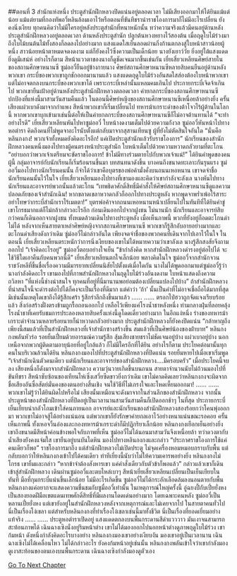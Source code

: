 ##ตอนที่ 3 สำนักแห่งหนึ่ง
ประตูสำนักฝึกหลวงปิดแน่นอยู่ตลอดเวลา ไม่มีเสียงออกมาให้ได้ยินแม้แต่น้อย แม้แต่ยามที่กองทัพอวี่หลินล้อมเอาไว้หรือตอนที่ขันทีชรานำราชโองการมาก็ไม่มีอะไรเปลี่ยน ยังคงนิ่งเงียบ ทุกคนคิดว่าไม่มีใครอยู่หลังประตูสำนักที่หนาหนักนั้น
ทว่าความจริงแล้วมีคนอยู่ด้านหลังประตูสำนักฝึกหลวงอยู่ตลอดเวลา
ด้านหลังประตูสำนัก ปลูกต้นหวงหยางไว้สองต้น เมื่อฤดูใบไม้ร่วงมาถึงใบไม้บนต้นไม้ทั้งสองก็ลดลงไปอย่างมาก แสงแดดใสเย็นลอดผ่านกิ่งก้านตกลงสู่ใบหน้าสาวน้อยผู้หนึ่ง
สาวน้อยหน้าตาหมดจดงดงาม แต่ก็ยังคงไว้ซึ่งความเป็นเด็กน้อย นางยังเยาว์วัย ยิ่งอยู่ใต้แสงแดดยิ่งดูมีเสน่ห์ อย่างไรก็ตาม สีหน้าแววตาของนางก็ดูชัดเจนมากขึ้นเช่นกัน
เยี่ยเสี่ยวเหลียนศิษย์สายในของสถานศึกษาหนานซี
ซูม่ออวี๋ยืนอยู่ข้างกายนาง
ศิษย์สถานศึกษาหนานซีหลายสิบคนยืนอยู่ด้านหลังพวกเขา
กระบี่ของพวกเขาถูกชักออกมานานแล้ว
แสงแดดฤดูใบไม้ร่วงอันสดใสส่องต้องใบหน้าพวกเขา แต่ไม่อาจตกลงบนกระบี่ของพวกเขาได้ เพราะกระบี่เหล่านั้นแหลมคมเกินไป ประกายกระบี่เจิดจ้าเกินไป
พวกเขายืนเฝ้าอยู่ด้านหลังประตูสำนักฝึกหลวงตลอดเวลา
ค่ายกลกระบี่ของสถานศึกษาหนานซีปกป้องที่แห่งนี้มาสามวันสามคืนแล้ว
ในตอนนี้ศิษย์หญิงของสถานศึกษาหนานซีเหนื่อยล้าอย่างยิ่ง ครั้นเสียงแผ่วเบาดังมาจากกำแพง สีหน้าพวกเขาก็เริ่มเปลี่ยนไป
ทหารม้าเกราะดำของต้าโจวไร้ผู้ต้านในโลกนี้ หากพวกเขาบุกเข้ามาเช่นนี้ต่อให้เป็นค่ายกลกระบี่ของสถานศึกษาหนานซีก็ไม่อาจต้านทานได้
“จะทำอย่างไรดี” เยี่ยเสี่ยวเหลียนหันไปหาซูม่ออวี๋ ใบหน้างดงามเต็มไปด้วยความกังวล
ซูม่ออวี๋หันหน้าไปทางหอตำรา คิดถึงคนที่ไม่พูดจาอะไรนับตั้งแต่กลับมาจากสุสานเทียนซู ผู้ที่ยังไม่ตัดสินใจอันใด
“นั่นคือหลินกงกง! พวกเจ้าทั้งหมดยังคิดอะไรอีก! แค่เปิดประตูสำนักแล้วรับราชโองการ”
นักเรียนของสำนักฝึกหลวงคนหนึ่งมองไปทางผู้คนตรงหน้าประตูสำนัก ใบหน้าเต็มไปด้วยความหวาดกลัวยามที่ตะโกน “อย่าบอกว่าพวกเจ้าเตรียมจะขัดราชโองการ! ข้าไม่มีทางร่วมตายไปกับพวกเจ้าแน่!”
ได้ยินคำพูดของคนผู้นี้ กลุ่มอาจารย์กับนักเรียนก็เริ่มร้อนรนขึ้นมา บทสนทนาดังขึ้น บางคนถึงขนาดทะเลาะกันรุนแรง
ซูม่ออวี๋มองไปทางนักเรียนคนนั้น ก็จำได้ว่าเขาคือบุตรของพ่อค้ามั่งคั่งบนถนนเหอหนาน เขาจดจำชื่อนักเรียนคนนั้นไว้ในใจ
เยี่ยเสี่ยวเหลียนมองไปทางที่เขามองและคิดว่าเขากำลังจะลังเล นางหันไปทางนักเรียนและอาจารย์พวกนั้นแล้วตะโกน “เทพธิดาศักดิ์สิทธิ์มีคำสั่งให้ศิษย์สถานศึกษาหนานซีดูแลความปลอดภัยของเจ้าสำนักเฉิน! หากขลาดเขลาหวาดกลัวก็ออกไปทางประตูหลัง หากพูดจาพร่ำเพ้อไร้สาระ อย่าโทษว่ากระบี่สำนักเราไร้เมตตา!”
บุตรพ่อค้าจากถนนเหอหนานหน้าเปลี่ยนไปในทันทีที่ได้ยินคำขู่ เขาโกรธมากแต่ก็ไม่กล้ากล่าวอะไรอีก ก่อนเดินออกไปจากฝูงชน
ไม่นานนัก นักเรียนและอาจารย์สิบกว่าคนก็เดินออกจากฝูงชน ทั้งหมดล้วนเดินไปทางประตูหลัง
เมื่อเห็นภาพนี้ พวกที่ยังอยู่ก็อดตะโกนด่าไม่ได้ หลังจากเห็นสายตาเหล่าศิษย์หญิงจากสถานศึกษาหนานซี พวกเขาก็รู้สึกอับอายอย่างมากและตะโกนด่าเสียงดังกว่าเดิม
ซู่ม่ออวี๋ไม่กล่าวอันใด เพียงจดจำชื่อของพวกคนที่เดินจากไปเอาไว้ในใจ
ในตอนนี้ เยี่ยเสี่ยวเหลียนตระหนักว่าการนิ่งเงียบของเขาไม่ได้หมายความว่าเขาลังเล นางรู้สึกสงสัยจึงถามออกไป “เจ้าคิดอะไรอยู่”
ซูม่ออวี๋ตอบอย่างใจเย็น “ข้ากำลังคิด หากสำนักฝึกหลวงดำรงอยู่ต่อไปได้ จะใช้วิธีใดเอาคืนกับคนพวกนี้ดี”
เยี่ยเสี่ยวเหลียนตกใจเล็กน้อย พลางคิดในใจ ซูม่ออวี๋จากสำนักจวนราชวังหลีที่ขึ้นชื่อเรื่องความมีมารยาทเปลี่ยนนิสัยไปตั้งแต่เมื่อใดกัน
นางไม่ได้พูดออกมาแต่ซูม่ออวี๋รู้ว่านางกำลังคิดอะไร เขามองไปที่ภาพสำนักฝึกหลวงในฤดูใบไม้ร่วงอันงดงาม ใบหน้าแสดงถึงความถวิลหา “ที่แห่งนี้ช่างน่าสนใจ ทุกคนที่อยู่ที่นี่มานานพอย่อมต้องเปลี่ยนแปลงไปบ้าง”
ถ้าสำนักฝึกหลวงที่น่าสนใจนี้จะดำรงต่อไปได้ก็คงจะเป็นเรื่องที่ดีมาก แต่คำว่า ‘ถ้า’ นั้นเป็นคำที่ไม่อาจเชื่อถือได้มากที่สุด
มิเช่นนั้นเหตุใดเขาถึงได้รู้สึกเศร้า รู้สึกรำลึกถึงขึ้นมาแล้ว
……
……
ตรอกไป๋ฮวาถูกจัดแจงเรียบร้อยแล้ว สิ่งก่อสร้างฝั่งตรงข้ามถูกรื้อถอนออกไป เหลือไว้เพียงแค่โรงน้ำชาหลังหนึ่ง
ท่ามกลางฝุ่นที่ลอยคลุ้ง โรงน้ำชาที่เคยรับชมการประลองหลายสิบครั้งแห่งนี้ดูโดดเดี่ยวอย่างมาก ในอีกแง่หนึ่ง ร่างของทหารม้าเกราะดำจำนวนหลายร้อยนายก็น่าหวาดกลัวอย่างมาก
ประตูสำนักฝึกหลวงก็ยังคงปิดแน่น
“กล้าหาญถึงเพียงนี้สมแล้วที่เป็นสำนักฝึกหลวงที่เจ้าสำนักซางสร้างขึ้น สมแล้วที่เป็นศิษย์น้องของฝ่าบาท”
หลินกงกงพลันหัวร่อ รอยยิ้มเปี่ยมด้วยอารมณ์ความรู้สึก
สุ้มเสียงชายชราไม่ชัดเจนอยู่บ้าง แผ่วเบาอยู่บ้าง นอกเหนือจากพวกผู้ติดตามอายุน้อยที่อยู่ใกล้แล้ว ก็ไม่มีใครอีกที่ได้ยิน
อย่างไรก็ตาม ประโยคต่อมานั้นทุกคนในบริเวณล้วนได้ยิน
หลินกงกงมองไปที่ประตูสำนักฝึกหลวงที่ปิดแน่น รอยยิ้มหายไปเมื่อเขาเริ่มพูด “เจ้าสำนักเฉินตัวคนเดียว แต่นักเรียนและอาจารย์ของสำนักฝึกหลวง....มีครอบครัว”
เมื่อประโยคนี้จบลง เสียงหนึ่งก็ดังมาจากสำนักฝึกหลวง ความวุ่นวายเกิดขึ้นบนถนน
สายตาจำนวนนับไม่ถ้วนมองไปที่ขันทีชรา
สีหน้าซับซ้อนของเทียนไห่เซิ่งเสวี่ยซีดขาวยิ่งกว่าเดิม
เขาไม่คาดคิดเลยว่าหลินกงกงจะผิดจากชื่อเสียงอันซื่อสัตย์มั่นคงของตนอย่างสิ้นเชิง จนใช้วิธีที่ไม่เกรงใจและโหดเหี้ยมออกมา!
……
……
พวกเขาไม่รู้ว่าได้ยินผิดไปหรือไม่
เสียงนั้นเหมือนจะดังมาจากในส่วนลึกของสำนักฝึกหลวง
จากนั้น ประตูหน้าของสำนักฝึกหลวงที่ปิดอยู่เป็นเวลานานสามวันสามคืนก็เปิดออกช้าๆ ในที่สุด
ประกายกระบี่เย็นเยียบน่ากลัวโถมเข้าใส่คนภายนอก อาจารย์และนักเรียนของสำนักฝึกหลวงสองร้อยกว่าโคนพุ่งออกมา
พวกเขาไม่อาจสู้ได้อย่างแน่นอน แต่พวกเขาก็ยังรักษาค่ายกลเอาไว้อย่างหนาแน่นขณะรอคอย
ครั้นเห็นภาพนี้ ทั้งเหอจวิ้นอ๋องและกองทหารม้าเกราะดำก็มีปฎิกริยาเล็กน้อย
หลินกงกงเยือกเย็นอย่างยิ่ง เขาถึงขนาดมีสีหน้าค่อนข้างพอใจกับภาพที่เห็น
ซูม่ออวี๋ไม่ได้นอนมาสามวันจึงเหนื่อยล้า ทว่าดวงตากับน้ำเสียงยังคงแจ่มใส
เขายืนอยู่บนบันไดหิน มองไปทางหลินกงกงและกล่าว “ประกาศราชโองการใช้แค่คนเดียวก็พอ”
ราชโองการมาถึง แต่สำนักฝึกหลวงไม่เปิดประตู ไม่จุดเครื่องหอมหมอบกราบกับพื้น แต่กลับบอกว่าให้หลินกงกงเข้าไปได้คนเดียว ท่าทีเยี่ยงนี้นับว่าไม่ให้ความเคารพอย่างยิ่ง
หลินกงกงไม่โกรธ เขายิ้มและกล่าว “หากข้าจำต้องสังหารเขา แค่คำสั่งเดียวกับตัวข้าก็พอแล้ว”
กล่าวแล้วเขาก็เดินเข้าสู่สำนักฝึกหลวง เดินผ่านซูม่ออวี๋และตบไหล่เบาๆ
สีหน้าเยี่ยเสี่ยวเหลียนเปลี่ยนเป็นเย็นเยียบในทันที มือที่กุมกระบี่แน่นขึ้นเล็กน้อย
ไม่มีอะไรเกิดขึ้น
ซูม่ออวี๋ไม่ได้กระอักเลือดล้มลงนอนตายกับพื้น
หลินกงกงแค่อยากจะแสดงความชื่นชมกับซูมื่ออวี๋เท่านั้น
ในเหตุการณ์ใหญ่ครั้งนี้ อู๋ฉยงปี้กับเปี๋ยยั่งหงเป็นสองยอดฝีมือเขตแดนเทพศักดิ์สิทธิ์ที่มีผลงานโดดเด่นอย่างมาก โดยเฉพาะคนหลัง
ซูม่ออวี๋เป็นหลานเปี๋ยยั่งหง แต่เขายังอยู่ในสำนักฝึกหลวงหลังจากเหตุการณ์และไม่เคยจากไป ในสายตาคนทั่วไป นี่เป็นเรื่องโง่เขลา แต่สำหรับหลินกงกงที่ทำเรื่องโง่เขลาเช่นนี้มาทั้งชีวิต นี่เป็นเรื่องที่ยอดเยี่ยมอย่างแท้จริง
……
……
ประตูหอตำราเปิดอยู่ แสงแดดตกลงบนพื้นกระดานสีดำแวววาว มันเงาจนสามารถสะท้อนภาพได้
เฉินฉางเซิงนั่งอยู่ริมหน้าต่าง เขาไม่ได้มองออกไปนอกหน้าต่างดูภาพฤดูใบไม้ร่วง เขาก้มหน้า ดังหนึ่งกำลังคิดอะไรบางอย่าง
หลินกงกงมองเขาอย่างเงียบงัน มองเขาอยู่เป็นเวลานาน
เฉินฉางเซิงไม่ได้เคลื่อนไหว ไม่ได้กล่าวอะไร ยังคงก้มหน้าอยู่เช่นนั้น
หลินกงกงพลันเข้าใจว่าเขากำลังมองดูเงาสะท้อนของตนเองบนพื้นกระดาน
เฉินฉางเซิงกำลังมองดูตัวเอง


[Go To Next Chapter]( ./676.md)